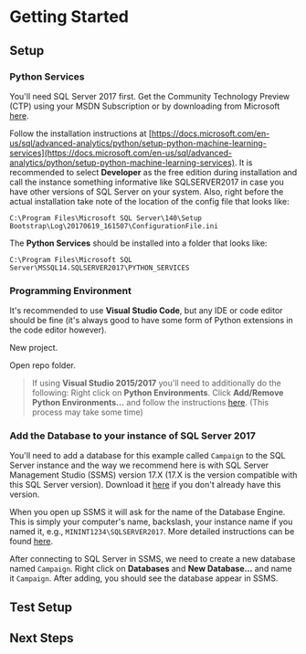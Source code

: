 # Getting Started

## Setup

### Python Services

You'll need SQL Server 2017 first.  Get the Community Technology Preview (CTP) using your MSDN Subscription or by downloading from Microsoft [here](https://www.microsoft.com/en-us/sql-server/sql-server-2017).

Follow the installation instructions at [https://docs.microsoft.com/en-us/sql/advanced-analytics/python/setup-python-machine-learning-services](https://docs.microsoft.com/en-us/sql/advanced-analytics/python/setup-python-machine-learning-services).  It is recommended to select **Developer** as the free edition during installation and call the instance something informative like SQLSERVER2017 in case you have other versions of SQL Server on your system.  Also, right before the actual installation take note of the location of the config file that looks like:

    C:\Program Files\Microsoft SQL Server\140\Setup Bootstrap\Log\20170619_161507\ConfigurationFile.ini

The **Python Services** should be installed into a folder that looks like:

    C:\Program Files\Microsoft SQL Server\MSSQL14.SQLSERVER2017\PYTHON_SERVICES

### Programming Environment

It's recommended to use **Visual Studio Code**, but any IDE or code editor should be fine (it's always good to have some form of Python extensions in the code editor however).

New project.

Open repo folder.

> If using **Visual Studio 2015/2017** you'll need to additionally do the following:  Right click on **Python Environments**.  Click **Add/Remove Python Environments...** and follow the instructions [here](https://docs.microsoft.com/en-us/visualstudio/python/python-environments#creating-an-environment-for-an-existing-interpreter).  (This process may take some time)

### Add the Database to your instance of SQL Server 2017

You'll need to add a database for this example called `Campaign` to the SQL Server instance and the way we recommend here is with SQL Server Management Studio (SSMS) version 17.X (17.X is the version compatible with this SQL Server version).  Download it [here](https://docs.microsoft.com/en-us/sql/ssms/download-sql-server-management-studio-ssms) if you don't already have this version.

When you open up SSMS it will ask for the name of the Database Engine.  This is simply your computer's name, backslash, your instance name if you named it, e.g., `MININT1234\SQLSERVER2017`.  More detailed instructions can be found [here](https://docs.microsoft.com/en-us/sql/ssms/download-sql-server-management-studio-ssms).

After connecting to SQL Server in SSMS, we need to create a new database named `Campaign`.  Right click on **Databases** and **New Database...** and name it `Campaign`.  After adding, you should see the database appear in SSMS.

## Test Setup

## Next Steps
